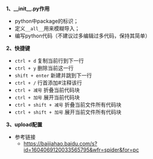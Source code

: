 **1、\_\_init\_\_.py作用**
- python中package的标识；
- 定义`__all__`用来模糊导入；
- 编写python代码（不建议过多编辑过多代码，保持其简单）

**2、快捷键**
- `ctrl + d`        复制当前行到下一行
- `ctrl + y`        删除当前这一行
- `shift + enter`   新建并跳到下一行
- `ctrl + /`        行首添加\#注释该行
- `ctrl + 减号`     折叠当前代码块
- `ctrl + 加号`     展开当前代码块
- `ctrl + shift + 减号`     折叠当前文件所有代码块
- `ctrl + shift + 加号`     展开当前文件所有代码块

**3、upload配置**
- 参考链接
  - https://baijiahao.baidu.com/s?id=1604069120033565795&wfr=spider&for=pc
